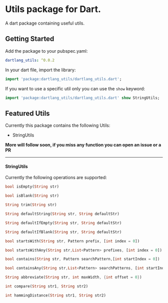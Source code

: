 # Utils package for Dart.

A dart package containing useful utils.

## Getting Started

 Add the package to your pubspec.yaml:

 ```yaml
 dartlang_utils: ^0.0.2
 ```
 
 In your dart file, import the library:

 ```Dart
import 'package:dartlang_utils/dartlang_utils.dart';
 ```
 If you want to use a specific util only you can use the `show` keyword:

 ```Dart
import 'package:dartlang_utils/dartlang_utils.dart' show StringUtils;
 ```


## Featured Utils

Currently this package contains the following Utils: 

* StringUtils

**More will follow soon, if you miss any function you can open an issue or a PR**

---

#### StringUtils

Currently the following operations are supported: 

```dart
bool isEmpty(String str)

bool isBlank(String str)

String trim(String str)

String defaultString(String str, String defaultStr)

String defaultIfEmpty(String str, String defaultStr)

String defaultIfBlank(String str, String defaultStr)

bool startsWith(String str, Pattern prefix, [int index = 0])

bool startsWithAny(String str,List<Pattern> prefixes, [int index = 0])

bool contains(String str, Pattern searchPattern,[int startIndex = 0])

bool containsAny(String str,List<Pattern> searchPatterns, [int startIndex = 0])

String abbreviate(String str, int maxWidth, {int offset = 0})

int compare(String str1, String str2)

int hammingDistance(String str1, String str2)
```